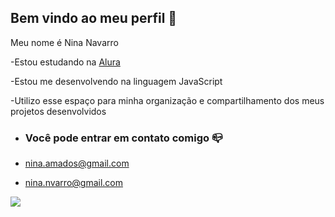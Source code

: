 ## Bem vindo ao meu perfil 🤙

Meu nome é Nina Navarro

-Estou estudando na [Alura](www.Alura.com.br)

-Estou me desenvolvendo na linguagem JavaScript

-Utilizo esse espaço para minha organização e compartilhamento dos meus projetos desenvolvidos

- ### Você pode entrar em contato comigo 📪

- nina.amados@gmail.com

- nina.nvarro@gmail.com

![](https://media1.tenor.com/m/SeLBRCUiQaoAAAAd/absolute-cinema-cinema.gif)
